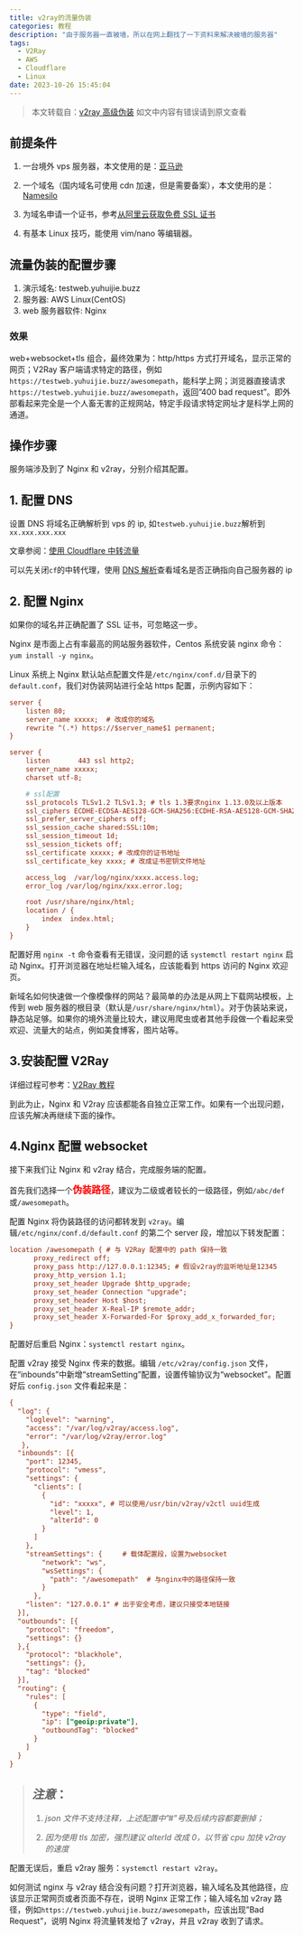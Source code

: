 ```yaml
---
title: v2ray的流量伪装
categories: 教程
description: "由于服务器一直被墙，所以在网上翻找了一下资料来解决被墙的服务器"
tags:
  - V2Ray
  - AWS
  - Cloudflare
  - Linux
date: 2023-10-26 15:45:04
---
```


<!-- more -->

> 本文转载自：[v2ray 高级伪装](https://v2xtls.org/v2ray%e9%ab%98%e7%ba%a7%e6%8a%80%e5%b7%a7%ef%bc%9a%e6%b5%81%e9%87%8f%e4%bc%aa%e8%a3%85/) 如文中内容有错误请到原文查看

## 前提条件

1. 一台境外 vps 服务器，本文使用的是：[亚马逊](https://aws.amazon.com/)

2. 一个域名（国内域名可使用 cdn 加速，但是需要备案），本文使用的是：[Namesilo](/2023/10/26/使用namesilo购买域名)

3. 为域名申请一个证书，参考[从阿里云获取免费 SSL 证书](/2023/10/26/从阿里云获取免费SSL证书)

4. 有基本 Linux 技巧，能使用 vim/nano 等编辑器。

## 流量伪装的配置步骤

1. 演示域名: testweb.yuhuijie.buzz
2. 服务器: AWS Linux(CentOS)
3. web 服务器软件: Nginx

### 效果

web+websocket+tls 组合，最终效果为：http/https 方式打开域名，显示正常的网页；V2Ray 客户端请求特定的路径，例如`https://testweb.yuhuijie.buzz/awesomepath`，能科学上网；浏览器直接请求`https://testweb.yuhuijie.buzz/awesomepath`，返回”400 bad request”。即外部看起来完全是一个人畜无害的正规网站，特定手段请求特定网址才是科学上网的通道。

## 操作步骤

服务端涉及到了 Nginx 和 v2ray，分别介绍其配置。

## 1. 配置 DNS

设置 DNS 将域名正确解析到 vps 的 ip, 如`testweb.yuhuijie.buzz`解析到`xx.xxx.xxx.xxx`

文章参阅：[使用 Cloudflare 中转流量](/2023/10/26/使用cloudflare中转流量)

可以先关闭`cf`的中转代理，使用 [DNS 解析](https://www.whatsmydns.net/)查看域名是否正确指向自己服务器的 ip

## 2. 配置 Nginx

如果你的域名并正确配置了 SSL 证书，可忽略这一步。

Nginx 是市面上占有率最高的网站服务器软件，Centos 系统安装 nginx 命令：`yum install -y nginx`。

Linux 系统上 Nginx 默认站点配置文件是`/etc/nginx/conf.d/`目录下的 `default.conf`，我们对伪装网站进行全站 https 配置，示例内容如下：

```ini
server {
    listen 80;
    server_name xxxxx;  # 改成你的域名
    rewrite ^(.*) https://$server_name$1 permanent;
}

server {
    listen       443 ssl http2;
    server_name xxxxx;
    charset utf-8;

    # ssl配置
    ssl_protocols TLSv1.2 TLSv1.3; # tls 1.3要求nginx 1.13.0及以上版本
    ssl_ciphers ECDHE-ECDSA-AES128-GCM-SHA256:ECDHE-RSA-AES128-GCM-SHA256:ECDHE-ECDSA-AES256-GCM-SHA384:ECDHE-RSA-AES256-GCM-SHA384:ECDHE-ECDSA-CHACHA20-POLY1305:ECDHE-RSA-CHACHA20-POLY1305:DHE-RSA-AES128-GCM-SHA256:DHE-RSA-AES256-GCM-SHA384;
    ssl_prefer_server_ciphers off;
    ssl_session_cache shared:SSL:10m;
    ssl_session_timeout 1d;
    ssl_session_tickets off;
    ssl_certificate xxxxx; # 改成你的证书地址
    ssl_certificate_key xxxx; # 改成证书密钥文件地址

    access_log  /var/log/nginx/xxxx.access.log;
    error_log /var/log/nginx/xxx.error.log;

    root /usr/share/nginx/html;
    location / {
        index  index.html;
    }
}
```

配置好用 `nginx -t` 命令查看有无错误，没问题的话 `systemctl restart nginx` 启动 Nginx。打开浏览器在地址栏输入域名，应该能看到 https 访问的 Nginx 欢迎页。

新域名如何快速做一个像模像样的网站？最简单的办法是从网上下载网站模板，上传到 web 服务器的根目录（默认是`/usr/share/nginx/html`）。对于伪装站来说，静态站足够。如果你的境外流量比较大，建议用爬虫或者其他手段做一个看起来受欢迎、流量大的站点，例如美食博客，图片站等。

## 3.安装配置 V2Ray

详细过程可参考：[V2Ray 教程](/2023/05/05/v2ray)

到此为止，Nginx 和 V2ray 应该都能各自独立正常工作。如果有一个出现问题，应该先解决再继续下面的操作。

## 4.Nginx 配置 websocket

接下来我们让 Nginx 和 v2ray 结合，完成服务端的配置。

首先我们选择一个<strong style="color:red; font-size:120%">伪装路径</strong>，建议为二级或者较长的一级路径，例如`/abc/def` 或`/awesomepath`。

配置 Nginx 将伪装路径的访问都转发到 `v2ray`。编辑`/etc/nginx/conf.d/default.conf` 的第二个 server 段，增加以下转发配置：

```ini
location /awesomepath { # 与 V2Ray 配置中的 path 保持一致
      proxy_redirect off;
      proxy_pass http://127.0.0.1:12345; # 假设v2ray的监听地址是12345
      proxy_http_version 1.1;
      proxy_set_header Upgrade $http_upgrade;
      proxy_set_header Connection "upgrade";
      proxy_set_header Host $host;
      proxy_set_header X-Real-IP $remote_addr;
      proxy_set_header X-Forwarded-For $proxy_add_x_forwarded_for;
}
```

配置好后重启 Nginx：`systemctl restart nginx`。

配置 v2ray 接受 Nginx 传来的数据。编辑 `/etc/v2ray/config.json` 文件，在“inbounds”中新增“streamSetting”配置，设置传输协议为“websocket”。配置好后 `config.json` 文件看起来是：

```ini
{
  "log": {
    "loglevel": "warning",
    "access": "/var/log/v2ray/access.log",
    "error": "/var/log/v2ray/error.log"
   },
  "inbounds": [{
    "port": 12345,
    "protocol": "vmess",
    "settings": {
      "clients": [
        {
          "id": "xxxxx", # 可以使用/usr/bin/v2ray/v2ctl uuid生成
          "level": 1,
          "alterId": 0
        }
      ]
    },
    "streamSettings": {     # 载体配置段，设置为websocket
        "network": "ws",
        "wsSettings": {
          "path": "/awesomepath"  # 与nginx中的路径保持一致
        }
      },
    "listen": "127.0.0.1" # 出于安全考虑，建议只接受本地链接
  }],
  "outbounds": [{
    "protocol": "freedom",
    "settings": {}
  },{
    "protocol": "blackhole",
    "settings": {},
    "tag": "blocked"
  }],
  "routing": {
    "rules": [
      {
        "type": "field",
        "ip": ["geoip:private"],
        "outboundTag": "blocked"
      }
    ]
  }
}
```

> ## _注意_：
>
> 1. _json 文件不支持注释，上述配置中”#”号及后续内容都要删掉；_
>
> 2. _因为使用 tls 加密，强烈建议 alterId 改成 0，以节省 cpu 加快 v2ray 的速度_

配置无误后，重启 v2ray 服务：`systemctl restart v2ray`。

如何测试 nginx 与 v2ray 结合没有问题？打开浏览器，输入域名及其他路径，应该显示正常网页或者页面不存在，说明 Nginx 正常工作；输入域名加 v2ray 路径，例如`https://testweb.yuhuijie.buzz/awesomepath`，应该出现”Bad Request”，说明 Nginx 将流量转发给了 v2ray，并且 v2ray 收到了请求。
